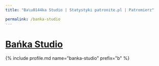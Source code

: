 ```yaml
---
title: "Ba\u0144ka Studio | Statystyki patronite.pl | Patromierz"

permalink: /banka-studio
---
```


# [Bańka Studio](https://patronite.pl/banka-studio)

{% include profile.md name="banka-studio" prefix="b" %}
